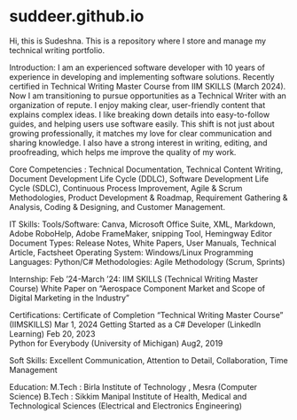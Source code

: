 # suddeer.github.io
Hi, this is Sudeshna. This is a repository where I store and manage my technical writing portfolio.

Introduction:
I am an experienced software developer with 10 years of experience in developing and implementing software solutions. Recently certified in Technical Writing Master Course from IIM SKILLS (March 2024). Now I am transitioning to pursue opportunities as a Technical Writer with an organization of repute. I enjoy making clear, user-friendly content that explains complex ideas. I like breaking down details into easy-to-follow guides, and helping users use software easily. This shift is not just about growing professionally, it matches my love for clear communication and sharing knowledge. I also have a strong interest in writing, editing, and proofreading, which helps me improve the quality of my work.

Core Competencies : 
Technical Documentation, Technical Content Writing, Document Development Life Cycle (DDLC), Software Development Life Cycle (SDLC), Continuous Process Improvement, Agile & Scrum Methodologies, Product Development & Roadmap, Requirement Gathering & Analysis, Coding & Designing, and Customer Management.

IT Skills:
Tools/Software: Canva, Microsoft Office Suite, XML, Markdown, Adobe RoboHelp, Adobe FrameMaker, snipping Tool, Hemingway Editor
Document Types: Release Notes, White Papers, User Manuals, Technical Article, Factsheet
Operating System: Windows/Linux
Programming Languages: Python/C#
Methodologies: Agile Methodology (Scrum, Sprints) 

Internship:
Feb ’24-March ’24: IIM SKILLS (Technical Writing Master Course)
White Paper on “Aerospace Component Market and Scope of Digital Marketing in the Industry”

Certifications: 
Certificate of Completion “Technical Writing Master Course” (IIMSKILLS) Mar 1, 2024
Getting Started as a C# Developer (LinkedIn Learning) Feb 20, 2023  
Python for Everybody (University of Michigan) Aug2, 2019

Soft Skills:
Excellent Communication, Attention to Detail, Collaboration, Time Management
 
Education:
M.Tech : Birla Institute of Technology , Mesra (Computer Science)
B.Tech :  Sikkim Manipal Institute of Health, Medical and Technological Sciences (Electrical and Electronics Engineering)
